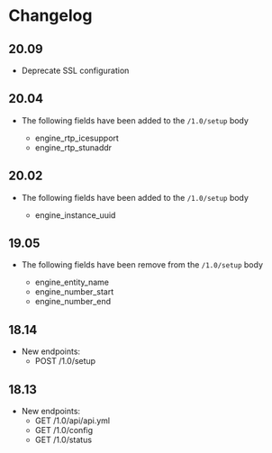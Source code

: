 # Changelog

## 20.09

* Deprecate SSL configuration

## 20.04

* The following fields have been added to the `/1.0/setup` body

  - engine_rtp_icesupport
  - engine_rtp_stunaddr


## 20.02

* The following fields have been added to the `/1.0/setup` body

  - engine_instance_uuid


## 19.05

* The following fields have been remove from the `/1.0/setup` body

  - engine_entity_name
  - engine_number_start
  - engine_number_end


## 18.14

* New endpoints:
  - POST /1.0/setup

## 18.13

* New endpoints:
  - GET /1.0/api/api.yml
  - GET /1.0/config
  - GET /1.0/status
